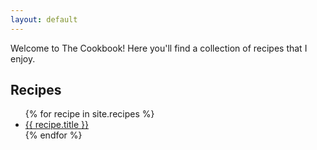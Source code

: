```yaml
---
layout: default
---
```


Welcome to The Cookbook! Here you'll find a collection of recipes that I enjoy.

## Recipes

<ul>
{% for recipe in site.recipes %}
  <li><a href="{{ site.baseurl }}{{ recipe.url }}">{{ recipe.title }}</a></li>
{% endfor %}
</ul>
